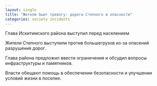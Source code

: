 ```yaml
---
layout: single
title: "Жители бьют тревогу: дороги Степного в опасности"
categories: society incidents
---
```

Глава Искитимского района выступил перед населением

Жители Степного выступили против большегрузов из-за опасений разрушения дорог.

Глава района предложил ввести ограничения и обсудил вопросы инфраструктуры и памятников.

Власти обещают помощь в обеспечении безопасности и улучшении условий жизни в поселке.